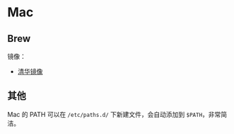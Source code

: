 # Mac

## Brew

镜像：

+ [清华镜像](https://mirror.tuna.tsinghua.edu.cn/help/homebrew/)

## 其他

Mac 的 PATH 可以在 `/etc/paths.d/` 下新建文件，会自动添加到 `$PATH`，非常简洁。